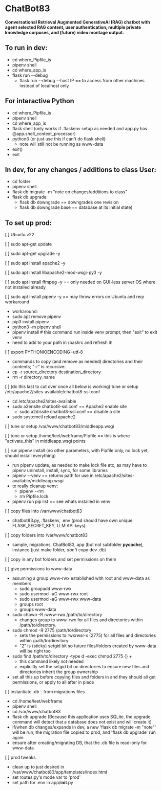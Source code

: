 # ChatBot83

**Conversational Retrieval Augmented GenerativeAI (RAG) chatbot with agent selected RAG content, user authentication, multiple private knowledge corpuses, and (future) video montage output.**


## To run in dev:

- cd where_Pipfile_is
- pipenv shell
- cd where_app_is
- flask run --debug
  - flask run --debug --host IP == to access from other machines instead of localhost only


## For interactive Python

- cd where_Pipfile_is
- pipenv shell
- cd where_app_is
- flask shell (only works if .flaskenv setup as needed and app.py has @app.shell_context_processor)
- python3 (or just use this if can't do flask shell)
  - note will still not be running as www-data
- exit()
- exit


## In dev, for any changes / additions to class User:

- cd folder
- pipenv shell
- flask db migrate -m "note on changes/additions to class"
- flask db upgrade
  - flask db downgrade == downgrades one revision
  - flask db downgrade base == database at its initial state)


## To set up prod:

[ ] Ubuntu v22

[ ] sudo apt-get update

[ ] sudo apt-get upgrade -y

[ ] sudo apt install apache2 -y

[ ] sudo apt install libapache2-mod-wsgi-py3 -y

[ ] sudo apt install ffmpeg -y == only needed on GUI-less server OS where not installed already

[ ] sudo apt install pipenv -y == may throw errors on Ubuntu and reqr workaround
- workaround:
- sudo apt remove pipenv
- pip3 install pipenv
- python3 -m pipenv shell
- pipenv install # this command run inside venv prompt; then "exit" to exit venv
- need to add to your path in /bashrc and refresh it!

[ ]  export PYTHONIOENCODING=utf-8

- commands to copy (and remove as needed) directories and their contents; "-r" is recursive: 
- cp -r source_directory destination_directory
- rm -r directory_name

[ ] (do this last to cut over once all below is working) tune or setup /etc/apache2/sites-available/chatbot8-ssl.conf
- cd /etc/apache2/sites-available
- sudo a2ensite chatbot8-ssl.conf == Apache2 enable site
  - sudo a2dissite chatbot8-ssl.conf == disable a site
- sudo systemctl reload apache2

[ ] tune or setup /var/www/chatbot83/middleapp.wsgi

[ ] tune or setup /home/leet/webframe/Pipfile == this is where "activate_this" in middleapp.wsgi points

[ ] run pipenv install (no other parameters, with Pipfile only, no lock yet, should install everything)
- run pipenv update, as needed to make lock file etc, as may have to pipenv uninstall, install, sync, for some libraries
- pipenv --venv == returns path for use in /etc/apache2/sites-available/middleapp.wsgi
- to really cleanup venv:
  - pipenv --rm
  - rm Pipfile.lock
- pipenv run pip list == see whats installed in venv

[ ] copy files into /var/www/chatbot83
- chatbot83.py, .flaskenv, .env (prod should have own unique FLASK_SECRET_KEY, LLM API keys)

[ ] copy folders into /var/www/chatbot83
- sample, migrations, ChatBot83, app (but not subfolder __pycache__), instance (just make folder, _don't_ copy dev .db)

[ ] copy in any bot folders and set permissions on them

[ ] give permissions to www-data
- assuming a group www-rwx established with root and www-data as members
  - sudo groupadd www-rwx
  - sudo usermod -aG www-rwx root
  - sudo usermod -aG www-rwx www-data
  - groups root
  - groups www-data
- sudo chown -R :www-rwx /path/to/directory
  - changes group to www-rwx for all files and directories within /path/to/directory.
- sudo chmod -R 2775 /path/to/directory
  - sets the permissions to rwxrwsr-x (2775) for all files and directories within /path/to/directory
  - "2" is (sticky) setgid bit so future files/folders created by www-data will be right too
- sudo find /path/to/directory -type d -exec chmod 2775 {} +
  - this command likely not needed
  - explicitly set the setgid bit on directories to ensure new files and directories inherit the group ownership
- set all this up before copying files and folders in and they should all get permissions, or apply to all after in place

[ ] instantiate .db - from migrations files
- cd /home/leet/webframe
- pipenv shell
- cd /var/www/chatbot83
- flask db upgrade (Because this application uses SQLite, the upgrade command will detect that a database does not exist and will create it)
- if/when db changes/expands in dev, a new 'flask db migrate -m "note"' will be run, the migration file copied to prod, and 'flask db upgrade' run again
- ensure after creating/migrating DB, that the .db file is read-only for www-data

[ ] prod tweaks
- clean up to just desired in /var/www/chatbot83/app/templates/index.html
- set routes.py's mode var to 'prod'
- set path for .env in app/__init__.py
